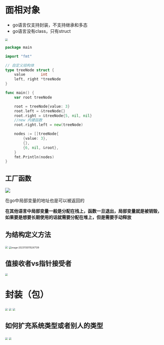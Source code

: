 # 面相对象

* go语言仅支持封装，不支持继承和多态
* go语言没有class，只有struct

<img src="https://pic.imgdb.cn/item/656801c9c458853aeff6dab4.jpg" style="zoom:50%;" />

~~~go
package main

import "fmt"

// 自定义结构体
type treeNode struct {
	value       int
	left, right *treeNode
}

func main() {
	var root treeNode

	root = treeNode{value: 3}
	root.left = &treeNode{}
	root.right = &treeNode{5, nil, nil}
	//new 内建函数
	root.right.left = new(treeNode)

	nodes := []treeNode{
		{value: 3},
		{},
		{6, nil, &root},
	}
	fmt.Println(nodes)
}
~~~

## 工厂函数

![](https://pic.imgdb.cn/item/656802a4c458853aeff951e3.jpg)

在go中局部变量的地址也是可以被返回的

**在其他语言中局部变量一般是分配在栈上，函数一旦退出，局部变量就是被销毁，如果要是想要长期使用的话就需要分配在堆上，但是需要手动释放**

## 为结构定义方法

<img src="https://pic.imgdb.cn/item/656806fbc458853aef045453.jpg" style="zoom:50%;" />

<img src="C:\Users\57343\AppData\Roaming\Typora\typora-user-images\image-20231130115247139.png" alt="image-20231130115247139" style="zoom:50%;" />

## 值接收者vs指针接受者

<img src="https://pic.imgdb.cn/item/656822d6c458853aef5bf6e6.jpg" style="zoom:50%;" />

# 封装（包）

<img src="https://pic.imgdb.cn/item/65682361c458853aef5dd257.jpg" style="zoom:50%;" />

<img src="https://pic.imgdb.cn/item/6568239cc458853aef5ea66c.jpg" style="zoom:50%;" />

<img src="https://pic.imgdb.cn/item/656823b5c458853aef5f05e0.jpg" style="zoom:50%;" />

## 如何扩充系统类型或者别人的类型

<img src="https://pic.imgdb.cn/item/656826efc458853aef6a140c.jpg" style="zoom:50%;" />

<img src="https://pic.imgdb.cn/item/65685c48c458853aef166b92.jpg" style="zoom:50%;" />